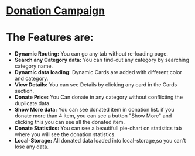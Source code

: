 # [Donation Campaign](https://merry-starship-994ff4.netlify.app)

# The Features are:

* **Dynamic Routing:** You can go any tab without re-loading page.
* **Search any Category data:** You can find-out any category by searching category name.
* **Dynamic data loading:** Dynamic Cards are added with different color and category.
* **View Details:** You can see Details by clicking any card in the Cards section.
* **Donate Price:** You Can donate in any category without conflicting the duplicate data.
* **Show More data:** You can see donated item in donation list. if you donate more than 4 item, you can see a button "Show More" and clicking this you can see all the donated item. 
* **Donate Statistics:** You can see a beautifull pie-chart on statistics tab where you will see the donation statistics.
* **Local-Storage:** All donated data loaded into local-storage,so you can't lose any data.
